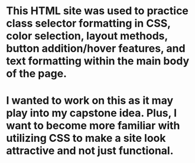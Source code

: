 # This HTML site was used to practice class selector formatting in CSS, color selection, layout methods, button addition/hover features, and text formatting within the main body of the page.
# I wanted to work on this as it may play into my capstone idea. Plus, I want to become more familiar with utilizing CSS to make a site look attractive and not just functional.

